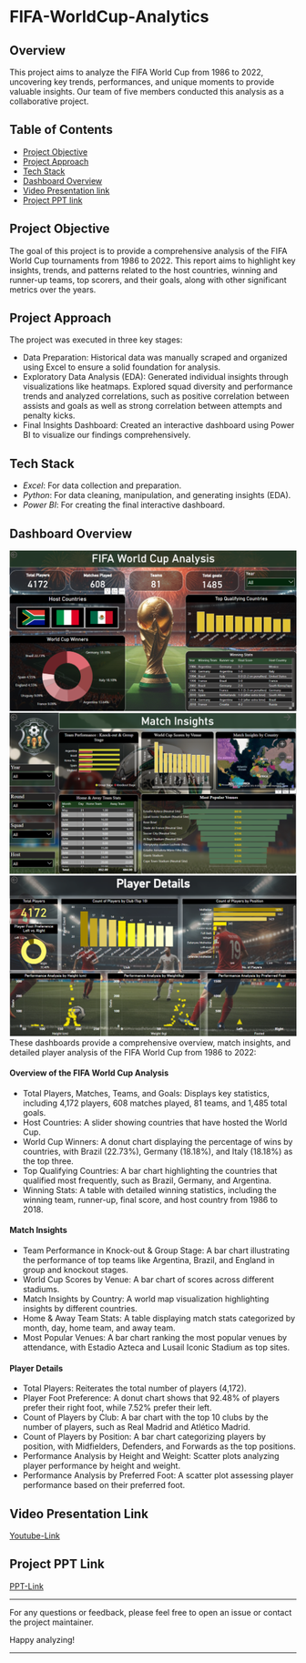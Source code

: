 # FIFA-WorldCup-Analytics


## Overview
This project aims to analyze the FIFA World Cup from 1986 to 2022, uncovering key trends, performances, and unique moments to provide valuable insights. Our team of five members conducted this analysis as a collaborative project.


## Table of Contents
- [Project Objective](#project-description)
- [Project Approach](#project-description)
- [Tech Stack](#tech-stack)
- [Dashboard Overview](#dashboard-overview)
- [Video Presentation link](#video-presentation-link)
- [Project PPT link](#demo-link)


## Project Objective
The goal of this project is to provide a comprehensive analysis of the FIFA World Cup tournaments from 1986 to 2022. This report aims to highlight key insights, trends, and patterns related to the host countries, winning and runner-up teams, top scorers, and their goals, along with other significant metrics over the years. 


## Project Approach
The project was executed in three key stages:
- Data Preparation: Historical data was manually scraped and organized using Excel to ensure a solid foundation for analysis.
- Exploratory Data Analysis (EDA): Generated individual insights through visualizations like heatmaps. Explored squad diversity and performance trends and analyzed correlations, such as positive correlation between assists and goals as well as strong correlation between attempts and penalty kicks.
- Final Insights Dashboard: Created an interactive dashboard using Power BI to visualize our findings comprehensively.


## Tech Stack
- *Excel*: For data collection and preparation.
- *Python*: For data cleaning, manipulation, and generating insights (EDA).
- *Power BI*: For creating the final interactive dashboard.


## Dashboard Overview
![alt text](Assets/screenshot_1.png)
![alt text](Assets/screenshot_2.png)
![alt text](Assets/screenshot_3.png)
These dashboards provide a comprehensive overview, match insights, and detailed player analysis of the FIFA World Cup from 1986 to 2022:

#### Overview of the FIFA World Cup Analysis
- Total Players, Matches, Teams, and Goals: Displays key statistics, including 4,172 players, 608 matches played, 81 teams, and 1,485 total goals.
- Host Countries: A slider showing countries that have hosted the World Cup.
- World Cup Winners: A donut chart displaying the percentage of wins by countries, with Brazil (22.73%), Germany (18.18%), and Italy (18.18%) as the top three.
- Top Qualifying Countries: A bar chart highlighting the countries that qualified most frequently, such as Brazil, Germany, and Argentina.
- Winning Stats: A table with detailed winning statistics, including the winning team, runner-up, final score, and host country from 1986 to 2018.

#### Match Insights
- Team Performance in Knock-out & Group Stage: A bar chart illustrating the performance of top teams like Argentina, Brazil, and England in group and knockout stages.
- World Cup Scores by Venue: A bar chart of scores across different stadiums.
- Match Insights by Country: A world map visualization highlighting insights by different countries.
- Home & Away Team Stats: A table displaying match stats categorized by month, day, home team, and away team.
- Most Popular Venues: A bar chart ranking the most popular venues by attendance, with Estadio Azteca and Lusail Iconic Stadium as top sites.

#### Player Details
- Total Players: Reiterates the total number of players (4,172).
- Player Foot Preference: A donut chart shows that 92.48% of players prefer their right foot, while 7.52% prefer their left.
- Count of Players by Club: A bar chart with the top 10 clubs by the number of players, such as Real Madrid and Atlético Madrid.
- Count of Players by Position: A bar chart categorizing players by position, with Midfielders, Defenders, and Forwards as the top positions.
- Performance Analysis by Height and Weight: Scatter plots analyzing player performance by height and weight.
- Performance Analysis by Preferred Foot: A scatter plot assessing player performance based on their preferred foot.



## Video Presentation Link
[Youtube-Link](https://youtu.be/8mieMpBjuEM)


## Project PPT Link
[PPT-Link](https://drive.google.com/file/d/1vjk3LBHjvVVtug7MvZP723Qi9SIC5I48/view?usp=sharing)


---

For any questions or feedback, please feel free to open an issue or contact the project maintainer.

Happy analyzing!

---
